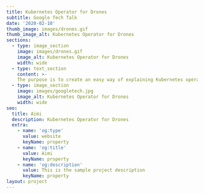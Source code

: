 ```yaml
---
title: Kubernetes Operator for Drones
subtitle: Google Tech Talk
date: '2020-02-10'
thumb_image: images/drones.gif
thumb_image_alt: Kubernetes Operator for Drones
sections:
  - type: image_section
    image: images/drones.gif
    image_alt: Kubernetes Operator for Drones
    width: wide
  - type: text_section
    content: >-
    The purpose is to create an easy way of explaining Kubernetes operators. (Hence the drones)
  - type: image_section
    image: images/googletech.jpg
    image_alt: Kubernetes Operator for Drones
    width: wide
seo:
  title: Aimi
  description: Kubernetes Operator for Drones
  extra:
    - name: 'og:type'
      value: website
      keyName: property
    - name: 'og:title'
      value: Aimi
      keyName: property
    - name: 'og:description'
      value: This is the sample project description
      keyName: property
layout: project
---
```

